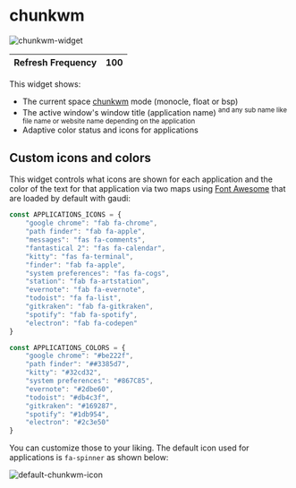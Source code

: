# chunkwm
![chunkwm-widget](https://user-images.githubusercontent.com/550726/66969663-61477b00-f082-11e9-8b3e-f5c88e06d6b8.png)

| Refresh Frequency             | 100                                                                   |
|-------------------------------|-------------------------------------------------------------------------|

This widget shows:
 - The current space [chunkwm](https://github.com/koekeishiya/chunkwm) mode (monocle, float or bsp)
 - The active window's window title (application name) <sup>and any sub name like file name or website name depending on the application</sup>
 - Adaptive color status and icons for applications

## Custom icons and colors

This widget controls what icons are shown for each application and the color of the text for that application via two maps using [Font Awesome](https://fontawesome.com/) that are loaded by default with gaudi:

```js
const APPLICATIONS_ICONS = {
    "google chrome": "fab fa-chrome",
    "path finder": "fab fa-apple",
    "messages": "fas fa-comments",
    "fantastical 2": "fas fa-calendar",
    "kitty": "fas fa-terminal",
    "finder": "fab fa-apple",
    "system preferences": "fas fa-cogs",
    "station": "fab fa-artstation",
    "evernote": "fab fa-evernote",
    "todoist": "fa fa-list",
    "gitkraken": "fab fa-gitkraken",
    "spotify": "fab fa-spotify",
    "electron": "fab fa-codepen"
}
```
```js
const APPLICATIONS_COLORS = {
    "google chrome": "#be222f",
    "path finder": "##3385d7",
    "kitty": "#32cd32",
    "system preferences": "#867C85",
    "evernote": "#2dbe60",
    "todoist": "#db4c3f",
    "gitkraken": "#169287",
    "spotify": "#1db954",
    "electron": "#2c3e50"
}
```

You can customize those to your liking. The default icon used for applications is `fa-spinner` as shown below:

![default-chunkwm-icon](https://user-images.githubusercontent.com/550726/66969662-61477b00-f082-11e9-8261-cad1400d2517.png)